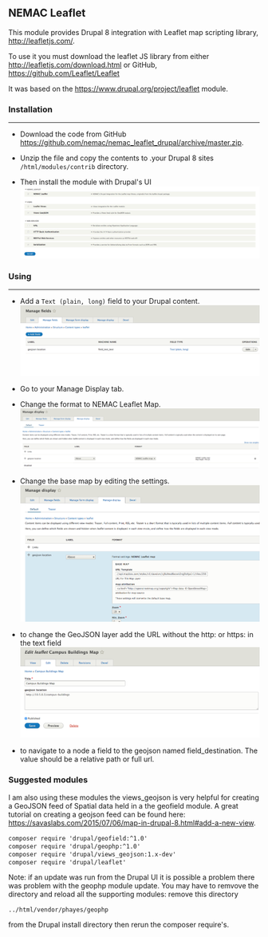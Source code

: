 ## NEMAC Leaflet

This module provides Drupal 8 integration with Leaflet map scripting library,
http://leafletjs.com/.

To use it you must download the leaflet JS library from either
http://leafletjs.com/download.html or
GitHub, https://github.com/Leaflet/Leaflet


It was based on the https://www.drupal.org/project/leaflet module.

### Installation
---
* Download the code from GitHub https://github.com/nemac/nemac_leaflet_drupal/archive/master.zip.

* Unzip the file and copy the contents to .your Drupal 8 sites `/html/modules/contrib` directory.

* Then install the module with Drupal's UI
![insall module](screen/install.png)

### Using
---

* Add a `Text (plain, long)` field to your Drupal content.
![add text field](screen/add_field.png)

* Go to your Manage Display tab.

* Change the format  to NEMAC Leaflet Map.
![change format](screen/changeformat.png)

* Change the base map by editing the settings.
![change base map](screen/changebasemap.png)

* to change the GeoJSON layer add the URL without the http: or https: in the text field
![change GeoJSON layer](screen/geojsonlayer.png)

* to navigate to a node a field to the geojson named field_destination.  The value should be a relative path or full url.


### Suggested modules

I am also using these modules the views_geojson is very helpful for creating a GeoJSON feed of Spatial data held in a the geofield module.  A great tutorial on creating a geojson feed can be found here: https://savaslabs.com/2015/07/06/map-in-drupal-8.html#add-a-new-view.

```
composer require 'drupal/geofield:^1.0'
composer require 'drupal/geophp:^1.0'
composer require 'drupal/views_geojson:1.x-dev'
composer require 'drupal/leaflet'
```

Note: if an update was run from the Drupal UI it is possible a problem there was problem with the geophp module update.  You may have to remvove the directory and reload all the supporting modules:
remove this directory
```
../html/vendor/phayes/geophp
```

from the Drupal install directory then rerun the composer require's.
